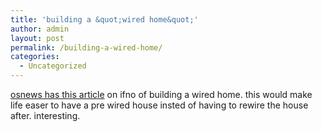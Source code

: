 ```yaml
---
title: 'building a &quot;wired home&quot;'
author: admin
layout: post
permalink: /building-a-wired-home/
categories:
  - Uncategorized
---
```

[osnews has this article][1] on ifno of building a wired home. this would make life easer to have a pre wired house insted of having to rewire the house after. interesting.

 [1]: http://www.osnews.com/story.php?news_id=5752